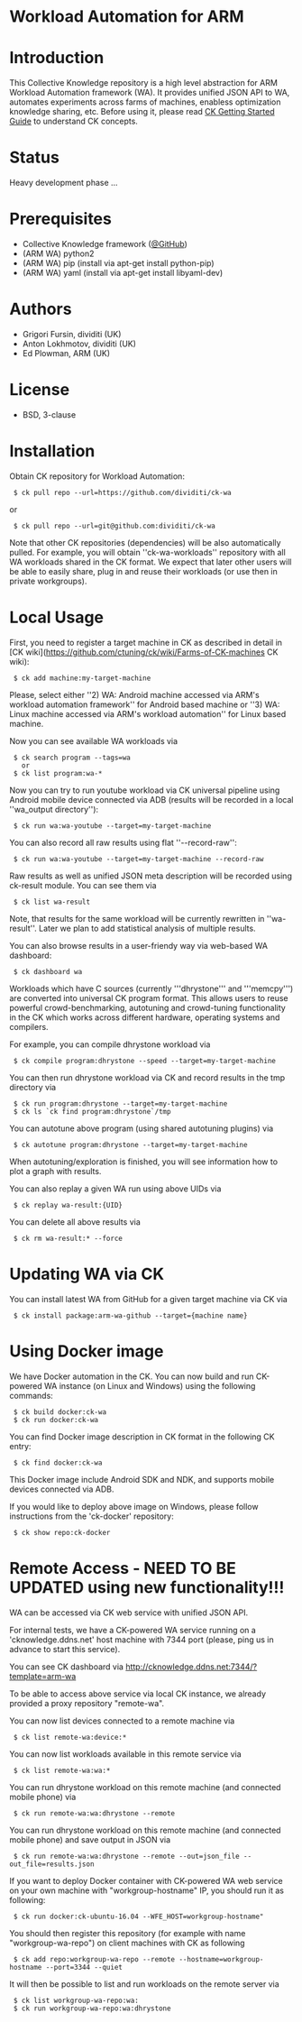 Workload Automation for ARM
===========================

Introduction
============

This Collective Knowledge repository is a high level
abstraction for ARM Workload Automation framework (WA). 
It provides unified JSON API to WA, automates experiments 
across farms of machines, enabless optimization knowledge sharing, etc. 
Before using it, please read [CK Getting Started Guide](http://github.com/ctuning/ck/wiki)
to understand CK concepts.

Status
======
Heavy development phase ...

Prerequisites
=============
* Collective Knowledge framework ([@GitHub](http://github.com/ctuning/ck))
* (ARM WA) python2
* (ARM WA) pip (install via apt-get install python-pip)
* (ARM WA) yaml (install via apt-get install libyaml-dev)

Authors
=======

* Grigori Fursin, dividiti (UK)
* Anton Lokhmotov, dividiti (UK)
* Ed Plowman, ARM (UK)

License
=======
* BSD, 3-clause

Installation
============
Obtain CK repository for Workload Automation:

```
 $ ck pull repo --url=https://github.com/dividiti/ck-wa
```
or
```
 $ ck pull repo --url=git@github.com:dividiti/ck-wa
```

Note that other CK repositories (dependencies) will be also
automatically pulled. For example, you will obtain
''ck-wa-workloads'' repository with all WA workloads
shared in the CK format. We expect that later other users
will be able to easily share, plug in and reuse their workloads
(or use then in private workgroups).

Local Usage
===========

First, you need to register a target machine in CK as 
described in detail in [CK wiki](https://github.com/ctuning/ck/wiki/Farms-of-CK-machines CK wiki):

```
 $ ck add machine:my-target-machine
```

Please, select either ''2) WA: Android machine accessed via ARM's workload automation framework''
for Android based machine or ''3) WA: Linux machine accessed via ARM's workload automation''
for Linux based machine. 

Now you can see available WA workloads via
```
 $ ck search program --tags=wa
   or
 $ ck list program:wa-*
```

Now you can try to run youtube workload via CK universal pipeline
using Android mobile device connected via ADB
(results will be recorded in a local ''wa_output directory''):
```
 $ ck run wa:wa-youtube --target=my-target-machine
```

You can also record all raw results using flat ''--record-raw'':
```
 $ ck run wa:wa-youtube --target=my-target-machine --record-raw
```

Raw results as well as unified JSON meta description will be recorded
using ck-result module. You can see them via
```
 $ ck list wa-result
```

Note, that results for the same workload will be currently rewritten
in ''wa-result''. Later we plan to add statistical analysis of multiple results.

You can also browse results in a user-friendy way via web-based WA dashboard:
```
 $ ck dashboard wa
```

Workloads which have C sources (currently '''dhrystone''' and '''memcpy''') 
are converted into universal CK program format. This allows users to
reuse powerful crowd-benchmarking, autotuning and crowd-tuning functionality
in the CK which works across different hardware, operating systems and compilers.

For example, you can compile dhrystone workload via
```
 $ ck compile program:dhrystone --speed --target=my-target-machine
```

You can then run dhrystone workload via CK and record results in the tmp directory via
```
 $ ck run program:dhrystone --target=my-target-machine
 $ ck ls `ck find program:dhrystone`/tmp
```

You can autotune above program (using shared autotuning plugins) via
```
 $ ck autotune program:dhrystone --target=my-target-machine
```

When autotuning/exploration is finished, you will see information
how to plot a graph with results.

You can also replay a given WA run using above UIDs via
```
 $ ck replay wa-result:{UID}
```

You can delete all above results via
```
 $ ck rm wa-result:* --force
```

Updating WA via CK
==================

You can install latest WA from GitHub for a given target machine via CK via
```
 $ ck install package:arm-wa-github --target={machine name}
```

Using Docker image
==================

We have Docker automation in the CK. You can now build and run CK-powered WA
instance (on Linux and Windows) using the following commands:
```
 $ ck build docker:ck-wa
 $ ck run docker:ck-wa
```

You can find Docker image description in CK format in the following CK entry:
```
 $ ck find docker:ck-wa
```

This Docker image include Android SDK and NDK, and supports mobile devices connected via ADB.

If you would like to deploy above image on Windows, please follow instructions
from the 'ck-docker' repository:
```
 $ ck show repo:ck-docker
```





Remote Access - NEED TO BE UPDATED using new functionality!!!
=============================================================

WA can be accessed via CK web service with unified JSON API.

For internal tests, we have a CK-powered WA service running 
on a 'cknowledge.ddns.net' host machine with 7344 port
(please, ping us in advance to start this service). 

You can see CK dashboard via http://cknowledge.ddns.net:7344/?template=arm-wa

To be able to access above service via local CK instance, 
we already provided a proxy repository "remote-wa". 

You can now list devices connected to a remote machine via
```
 $ ck list remote-wa:device:*
```

You can now list workloads available in this remote service via
```
 $ ck list remote-wa:wa:*
```

You can run dhrystone workload on this remote machine (and connected mobile phone) via
```
 $ ck run remote-wa:wa:dhrystone --remote
```

You can run dhrystone workload on this remote machine (and connected mobile phone) 
and save output in JSON via
```
 $ ck run remote-wa:wa:dhrystone --remote --out=json_file --out_file=results.json
```

If you want to deploy Docker container with CK-powered WA web service on your own machine 
with "workgroup-hostname" IP, you should run it as following:
```
 $ ck run docker:ck-ubuntu-16.04 --WFE_HOST=workgroup-hostname"
```

You should then register this repository (for example with name "workgroup-wa-repo") 
on client machines with CK as following
```
 $ ck add repo:workgroup-wa-repo --remote --hostname=workgroup-hostname --port=3344 --quiet
```

It will then be possible to list and run workloads on the remote server via
```
 $ ck list workgroup-wa-repo:wa:
 $ ck run workgroup-wa-repo:wa:dhrystone
```
